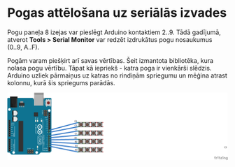 # Pogas attēlošana uz seriālās izvades

Pogu paneļa 8 izejas var pieslēgt Arduino kontaktiem 2..9. 
Tādā gadījumā, atverot **Tools > Serial Monitor** var redzēt 
izdrukātus pogu nosaukumus (0..9, A..F). 

Pogām varam piešķirt arī savas vērtības. 
Šeit izmantota bibliotēka, kura nolasa pogu vērtību. 
Tāpat kā iepriekš - katra poga ir vienkārši slēdzis. 
Arduino uzliek pārmaiņus uz katras no rindiņām spriegumu un 
mēģina atrast kolonnu, kurā šis spriegums parādās.


![](DisplayButton_bb.png)
